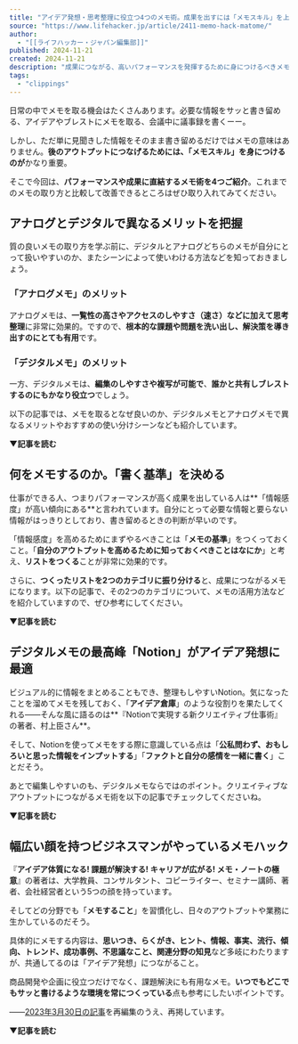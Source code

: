 ```yaml
---
title: "アイデア発想・思考整理に役立つ4つのメモ術。成果を出すには「メモスキル」を上げよ！ | ライフハッカー・ジャパン"
source: "https://www.lifehacker.jp/article/2411-memo-hack-matome/"
author:
  - "[[ライフハッカー・ジャパン編集部]]"
published: 2024-11-21
created: 2024-11-21
description: "成果につながる、高いパフォーマンスを発揮するために身につけるべきメモスキルをまとめてお届けします。"
tags:
  - "clippings"
---
```

日常の中でメモを取る機会はたくさんあります。必要な情報をサッと書き留める、アイデアやブレストにメモを取る、会議中に議事録を書くーー。

しかし、ただ単に見聞きした情報をそのまま書き留めるだけではメモの意味はありません。**後のアウトプットにつなげるためには、「メモスキル」を身につけるのが**かなり重要。

そこで今回は、**パフォーマンスや成果に直結するメモ術を4つご紹介**。これまでのメモの取り方と比較して改善できるところはぜひ取り入れてみてください。

## アナログとデジタルで異なるメリットを把握

質の良いメモの取り方を学ぶ前に、デジタルとアナログどちらのメモが自分にとって扱いやすいのか、またシーンによって使いわける方法などを知っておきましょう。

### 「アナログメモ」のメリット

アナログメモは、**一覧性の高さやアクセスのしやすさ（速さ）**などに加えて**思考整理**に非常に効果的。ですので、**根本的な課題や問題を洗い出し、解決策を導き出すのにとても有用**です。

### 「デジタルメモ」のメリット

一方、デジタルメモは、**編集のしやすさや複写が可能で**、**誰かと共有しブレストするのにもかなり役立つ**でしょう。

以下の記事では、メモを取るとなぜ良いのか、デジタルメモとアナログメモで異なるメリットやおすすめの使い分けシーンなども紹介しています。

**▼記事を読む**

## 何をメモするのか。「書く基準」を決める

仕事ができる人、つまりパフォーマンスが高く成果を出している人は**「情報感度」が高い傾向にある**と言われています。自分にとって必要な情報と要らない情報がはっきりとしており、書き留めるときの判断が早いのです。

「情報感度」を高めるためにまずやるべきことは「**メモの基準**」をつくっておくこと。「**自分のアウトプットを高めるために知っておくべきことはなにか**」と考え、**リストをつくる**ことが非常に効果的です。

さらに、**つくったリストを2つのカテゴリに振り分ける**と、成果につながるメモになります。以下の記事で、その2つのカテゴリについて、メモの活用方法などを紹介していますので、ぜひ参考にしてください。

**▼記事を読む**

## デジタルメモの最高峰「Notion」がアイデア発想に最適

ビジュアル的に情報をまとめることもでき、整理もしやすいNotion。気になったことを溜めてメモを残しておく、「**アイデア倉庫**」のような役割りを果たしてくれる——そんな風に語るのは**『Notionで実現する新クリエイティブ仕事術』の著者、村上臣さん**。

そして、Notionを使ってメモをする際に意識している点は「**公私問わず、おもしろいと思った情報をインプットする**」「**ファクトと自分の感情を一緒に書く**」ことだそう。

あとで編集しやすいのも、デジタルメモならではのポイント。クリエイティブなアウトプットにつながるメモ術を以下の記事でチェックしてくださいね。

**▼記事を読む**

## 幅広い顔を持つビジネスマンがやっているメモハック

『**アイデア体質になる! 課題が解決する! キャリアが広がる! メモ・ノートの極意**』の著者は、大学教員、コンサルタント、コピーライター、セミナー講師、著者、会社経営者という5つの顔を持っています。

そしてどの分野でも「**メモすること**」を習慣化し、日々のアウトプットや業務に生かしているのだそう。

具体的にメモする内容は、**思いつき、らくがき、ヒント、情報、事実、流行、傾向、トレンド、成功事例、不思議なこと、関連分野の知見**など多岐にわたりますが、共通してるのは「アイデア発想」につながること。

商品開発や企画に役立つだけでなく、課題解決にも有用なメモ。**いつでもどこでもサッと書けるような環境を常につくっている**点も参考にしたいポイントです。

――[2023年3月30日の記事](https://www.lifehacker.jp/article/2303-memo-hack-matome/)を再編集のうえ、再掲しています。

**▼記事を読む**